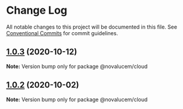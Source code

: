 # Change Log

All notable changes to this project will be documented in this file.
See [Conventional Commits](https://conventionalcommits.org) for commit guidelines.

## [1.0.3](https://github.com/lucemans/novalucem/compare/@novalucem/cloud@1.0.2...@novalucem/cloud@1.0.3) (2020-10-12)

**Note:** Version bump only for package @novalucem/cloud





## [1.0.2](https://github.com/lucemans/novalucem/compare/@novalucem/cloud@1.0.1...@novalucem/cloud@1.0.2) (2020-10-02)

**Note:** Version bump only for package @novalucem/cloud
